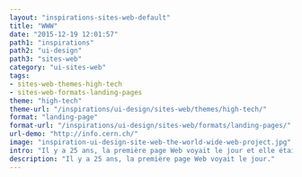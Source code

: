 ```yaml
---
layout: "inspirations-sites-web-default"
title: "WWW"
date: "2015-12-19 12:01:57"
path1: "inspirations"
path2: "ui-design"
path3: "sites-web"
category: "ui-sites-web"
tags:
- sites-web-themes-high-tech
- sites-web-formats-landing-pages
theme: "high-tech"
theme-url: "/inspirations/ui-design/sites-web/themes/high-tech/"
format: "landing-page"
format-url: "/inspirations/ui-design/sites-web/formats/landing-pages/"
url-demo: "http://info.cern.ch/"
image: "inspiration-ui-design-site-web-the-world-wide-web-project.jpg"
intro: "Il y a 25 ans, la première page Web voyait le jour et elle était compatible avec tous les devices."
description: "Il y a 25 ans, la première page Web voyait le jour."
---
```

